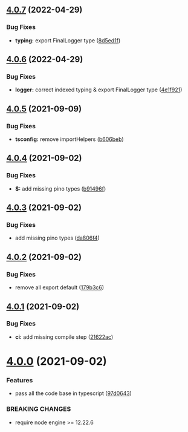## [4.0.7](https://github.com/Sagacify/logger/compare/v4.0.6...v4.0.7) (2022-04-29)


### Bug Fixes

* **typing:** export FinalLogger type ([8d5ed1f](https://github.com/Sagacify/logger/commit/8d5ed1f9c0e0709e1e3b9d6d32cf2f8171469156))

## [4.0.6](https://github.com/Sagacify/logger/compare/v4.0.5...v4.0.6) (2022-04-29)


### Bug Fixes

* **logger:** correct indexed typing & export FinalLogger type ([4e1f921](https://github.com/Sagacify/logger/commit/4e1f921b12c3e2afa6323ec02e3e6bc8c9c5a392))

## [4.0.5](https://github.com/Sagacify/logger/compare/v4.0.4...v4.0.5) (2021-09-09)


### Bug Fixes

* **tsconfig:** remove importHelpers ([b606beb](https://github.com/Sagacify/logger/commit/b606beb0171d817bb055be48324d79a1f74669ad))

## [4.0.4](https://github.com/Sagacify/logger/compare/v4.0.3...v4.0.4) (2021-09-02)


### Bug Fixes

* **$:** add missing pino types ([b91496f](https://github.com/Sagacify/logger/commit/b91496f89f0b3e44c4a84bdd51ce7bca72f70d39))

## [4.0.3](https://github.com/Sagacify/logger/compare/v4.0.2...v4.0.3) (2021-09-02)


### Bug Fixes

* add missing pino types ([da806f4](https://github.com/Sagacify/logger/commit/da806f4504ac9faa6dfeca86698e3b444c078a75))

## [4.0.2](https://github.com/Sagacify/logger/compare/v4.0.1...v4.0.2) (2021-09-02)


### Bug Fixes

* remove all export default ([179b3c6](https://github.com/Sagacify/logger/commit/179b3c61f3d122d28f89abd49127da61c5737efb))

## [4.0.1](https://github.com/Sagacify/logger/compare/v4.0.0...v4.0.1) (2021-09-02)


### Bug Fixes

* **ci:** add missing compile step ([21622ac](https://github.com/Sagacify/logger/commit/21622ac0e89b8c3b2c5bbcaec3b13a666b605333))

# [4.0.0](https://github.com/Sagacify/logger/compare/v3.1.0...v4.0.0) (2021-09-02)


### Features

* pass all the code base in typescript ([97d0643](https://github.com/Sagacify/logger/commit/97d0643dae509a5f3180346ca0a9d6175878b193))


### BREAKING CHANGES

* require node engine >= 12.22.6
